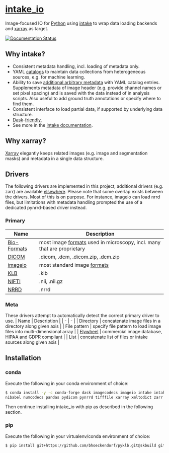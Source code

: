 # [intake_io](https://github.com/bhoeckendorf/intake_io)

Image-focused IO for [Python](https://www.python.org) using [intake](https://intake.readthedocs.io/en/latest/) to wrap data loading backends and [xarray](http://xarray.pydata.org/en/stable/) as target.

[![Documentation Status](https://readthedocs.org/projects/intake-io/badge/?version=latest)](https://intake-io.readthedocs.io/en/latest/?badge=latest)

## Why intake?

- Consistent metadata handling, incl. loading of metadata only.
- YAML [catalogs](https://intake.readthedocs.io/en/latest/catalog.html) to maintain data collections from heterogeneous sources, e.g. for machine learning.
- Ability to save [additional arbitrary metadata](https://intake.readthedocs.io/en/latest/catalog.html#metadata) with YAML catalog entries. Supplements metadata of image header (e.g. provide channel names or set pixel spacing) and is saved with the data instead of in analysis scripts. Also useful to add ground truth annotations or specify where to find them.
- Consistent interface to load partial data, if supported by underlying data structure.
- [Dask](https://dask.org)-[friendly.](https://intake.readthedocs.io/en/latest/quickstart.html?highlight=dask#working-with-dask)
- See more in the [intake documentation](https://intake.readthedocs.io/en/latest/).

## Why xarray?

[Xarray](http://xarray.pydata.org/en/stable/why-xarray.html) elegantly keeps related images (e.g. image and segmentation masks) and metadata in a single data structure.

## Drivers

The following drivers are implemented in this project, additional drivers (e.g. zarr) are available [elsewhere](https://intake.readthedocs.io/en/latest/plugin-directory.html). Please note that some overlap exists between the drivers. Most of this is on purpose. For instance, imageio can load nrrd files, but limitations with metadata handling prompted the use of a dedicated pynrrd-based driver instead.

### Primary

| Name | Description |
| - | - |
| [Bio-Formats](https://www.openmicroscopy.org/bio-formats/) | most  image [formats](https://docs.openmicroscopy.org/bio-formats/6.5.1/supported-formats.html) used in microscopy, incl. many that are proprietary |
| [DICOM](https://github.com/pydicom/pydicom) | .dicom, .dcm, .dicom.zip, .dcm.zip |
| [imageio](https://github.com/imageio/imageio) | most standard image [formats](https://imageio.readthedocs.io/en/stable/formats.html) |
| [KLB](https://github.com/bhoeckendorf/pyklb) | .klb |
| [NIFTI](https://github.com/nipy/nibabel) | .nii, .nii.gz |
| [NRRD](https://github.com/mhe/pynrrd) | .nrrd |

### Meta

These drivers attempt to automatically detect the correct primary driver to use.
| Name | Description |
| - | - |
| Directory | concatenate image files in a directory along given axis |
| File pattern | specify file pattern to load image files into multi-dimensional array |
| [Flywheel](https://flywheel.io) | commercial image database, HIPAA and GDPR compliant |
| List | concatenate list of files or intake sources along given axis |

## Installation

### conda

Execute the following in your conda environment of choice:
```sh
$ conda install -y -c conda-forge dask imagecodecs imageio intake intake-xarray python-javabridge mrcfile natsort 
nibabel numcodecs pandas pydicom pynrrd tifffile xarray xmltodict zarr
```
Then continue installing intake_io with pip as described in the following section.

### pip

Execute the following in your virtualenv/conda environment of choice:
```sh
$ pip install git+https://github.com/bhoeckendorf/pyklb.git@skbuild git+https://github.com/bhoeckendorf/intake_io.git
```
